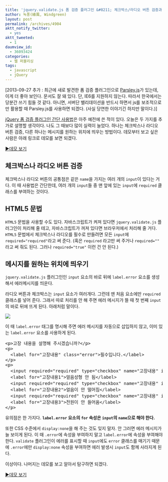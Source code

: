 ```yaml
---
title: 'jquery.validate.js 폼 검증 플러그인 &#8211; 체크박스/라디오 버튼 검증과 에러메시지 위치 지정하기'
author: 녹풍(綠風, Windgreen)
layout: post
permalink: /archives/4904
aktt_notify_twitter:
  - yes
aktt_tweeted:
  - 1
daumview_id:
  - 36093424
categories:
  - 웹 퍼블리싱
tags:
  - javascript
  - jQuery
---
```

[2013-09-27 추가 : 최근에 새로 발견한 폼 검증 플러그인으로 [Parsley.js][1]가 있는데, 이게 더 좋아 보인다. 문서도 잘 돼 있다. 단, IE6를 지원하지 않는다. 따라서 한국에서는 당분간 쓰기 힘들 것 같다. 아니면, 서버단 밸리데이션을 반드시 하면서 js를 보조적으로만 활용할 때 Parsley.js를 사용하면 되겠다. (사실 당연한 이야기긴 하지만 말이다.)]

[jQuery 폼 검증 플러그인 간단 사용법][2]은 아주 예전에 쓴 적이 있다. 오늘은 두 가지를 추가로 설명할 생각이다. 나도 그 때보다 많이 실력이 늘었다. 하나는 체크박스나 라디오 버튼 검증, 다른 하나는 메시지를 원하는 위치에 띄우는 방법이다. 데모부터 보고 싶은 사람은 아래 링크로 데모를 보면 되겠다.

[▶데모 보기][3]

## 체크박스나 라디오 버튼 검증

체크박스나 라디오 버튼의 공통점은 같은 `name`을 가지는 여러 개의 `input`이 있다는 거다. 이 때 사용법은 간단한데, 여러 개의 `input`들 중 맨 앞에 있는 `input`에 `required` 클래스를 부여하는 것이다.

## HTML5 문법

`HTML5` 문법을 사용할 수도 있다. 자바스크립트가 켜져 있다면 `jquery.validate.js` 플러그인이 처리해 줄 테고, 자바스크립트가 꺼져 있다면 브라우저에서 처리해 줄 거다. `HTML5` 문법에서 체크박스나 라디오를 필수로 만들려면 모든 `input`에 `required="required"`라고 써 준다. (혹은 `required` 라고만 써 주거나 `required=""` 라고 써 줘도 된다. 그러나 `required="true"` 이런 건 안 된다.)

## 메시지를 원하는 위치에 띄우기

`jquery.validate.js` 플러그인인 `input` 요소의 바로 뒤에 `label.error` 요소를 생성해서 에러메시지를 띄운다.

라디오 버튼과 체크박스는 `input` 요소가 여러개다. 그런데 맨 처음 요소에만 `required` 클래스를 넣어 준다. 그래서 따로 처리를 안 해 주면 에러 메시지가 뜰 때 첫 번째 `input`의 바로 뒤에 뜨게 된다. 아래처럼 말이다.

![][4]

이 때 `label.error` 태그를 명시해 주면 에러 메시지를 자동으로 삽입하지 않고, 이미 있는 `label.error` 요소를 사용하게 된다.

<pre class="brush: xml; gutter: true; first-line: 1">&lt;p&gt;고장 내용을 설명해 주시겠습니까?&lt;/p&gt;
&lt;p&gt;
  &lt;label for="고장내용" class="error"&gt;필수입니다.&lt;/label&gt;
&lt;/p&gt;
&lt;p&gt;
  &lt;input required="required" type="checkbox" name="고장내용" id="고장내용1" value="얼음성형 안 됨" /&gt;
  &lt;label for="고장내용1"&gt;얼음성형 안 됨&lt;/label&gt;
  &lt;input required="required" type="checkbox" name="고장내용" id="고장내용2" value="얼음이 안 떨어짐" /&gt;
  &lt;label for="고장내용2"&gt;얼음이 안 떨어짐&lt;/label&gt;
  &lt;input required="required" type="checkbox" name="고장내용" id="고장내용3" value="전원이 안 들어옴" /&gt;
  &lt;label for="고장내용3"&gt;전원이 안 들어옴&lt;/label&gt;
&lt;/p&gt;</pre>

유의점은 한 가지다. **`label.error` 요소의 `for` 속성은 `input`의 `name`으로 해야 한다.**

또한 CSS 수준에서 `display:none`을 해 주는 것도 잊지 말자. 안 그러면 에러 메시지가 늘 보이게 된다. 이 때 `.error`에 속성을 부여하지 말고 `label.error`에 속성을 부여해야 한다. `validate` 플러그인이 에러를 표시할 때 `input`에도 `error` 클래스를 매기기 때문에 `.error`에만 `display:none` 속성을 부여하면 에러 발생시 `input`도 함께 사라지게 된다.

이상이다. 나머지는 데모를 보고 알아서 탐구하면 되겠다.

[▶데모 보기][3]

 [1]: http://parsleyjs.org/
 [2]: http://mytory.local/archives/195 "jQuery Form Validation Plugin 폼 검증 플러그인 간단 사용법"
 [3]: http://mytory.local/jquery-validate-demo
 [4]: http://dl.dropbox.com/u/15546257/blog/mytory/jquery-validate-js-error-msg-position.png